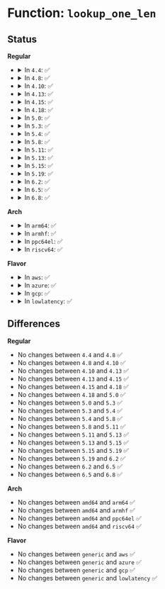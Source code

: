 # Function: <code>lookup_one_len</code>

## Status
<b>Regular</b>
<ul>
<li>
<details>
<summary>In <code>4.4</code>: ✅</summary>

```c
struct dentry *lookup_one_len(const char *name, struct dentry *base, int len);
```

**Collision:** Unique Global

**Inline:** No

**Transformation:** False

**Instances:**

```
In fs/namei.c (ffffffff81218070)
Location: fs/namei.c:2287
Inline: False
Direct callers:
  - fs/quota/dquot.c:dquot_quota_on_mount
  - fs/kernfs/mount.c:kernfs_node_dentry
  - fs/ecryptfs/inode.c:ecryptfs_lookup
  - fs/ecryptfs/inode.c:ecryptfs_lookup
  - fs/exportfs/expfs.c:exportfs_decode_fh
  - fs/debugfs/inode.c:debugfs_rename
  - ipc/mqueue.c:SyS_mq_open
  - ipc/mqueue.c:SyS_mq_unlink
  - security/inode.c:securityfs_create_file
```
**Symbols:**

```
ffffffff81218070-ffffffff812181a1: lookup_one_len (STB_GLOBAL)
```
</details>
</li>
<li>
<details>
<summary>In <code>4.8</code>: ✅</summary>

```c
struct dentry *lookup_one_len(const char *name, struct dentry *base, int len);
```

**Collision:** Unique Global

**Inline:** No

**Transformation:** False

**Instances:**

```
In fs/namei.c (ffffffff8123f050)
Location: fs/namei.c:2426
Inline: False
Direct callers:
  - fs/exportfs/expfs.c:exportfs_decode_fh
  - fs/debugfs/inode.c:debugfs_rename
  - ipc/mqueue.c:SyS_mq_unlink
  - ipc/mqueue.c:SyS_mq_open
  - security/inode.c:securityfs_create_dentry
```
**Symbols:**

```
ffffffff8123f050-ffffffff8123f185: lookup_one_len (STB_GLOBAL)
```
</details>
</li>
<li>
<details>
<summary>In <code>4.10</code>: ✅</summary>

```c
struct dentry *lookup_one_len(const char *name, struct dentry *base, int len);
```

**Collision:** Unique Global

**Inline:** No

**Transformation:** False

**Instances:**

```
In fs/namei.c (ffffffff81251e20)
Location: fs/namei.c:2415
Inline: False
Direct callers:
  - fs/exportfs/expfs.c:exportfs_decode_fh
  - fs/debugfs/inode.c:debugfs_rename
  - ipc/mqueue.c:SyS_mq_unlink
  - ipc/mqueue.c:SyS_mq_open
  - security/inode.c:securityfs_create_dentry
```
**Symbols:**

```
ffffffff81251e20-ffffffff81251f55: lookup_one_len (STB_GLOBAL)
```
</details>
</li>
<li>
<details>
<summary>In <code>4.13</code>: ✅</summary>

```c
struct dentry *lookup_one_len(const char *name, struct dentry *base, int len);
```

**Collision:** Unique Global

**Inline:** No

**Transformation:** False

**Instances:**

```
In fs/namei.c (ffffffff8125dc80)
Location: fs/namei.c:2460
Inline: False
Direct callers:
  - fs/exportfs/expfs.c:exportfs_decode_fh
  - fs/debugfs/inode.c:debugfs_rename
  - fs/debugfs/inode.c:debugfs_lookup
  - ipc/mqueue.c:SyS_mq_unlink
  - ipc/mqueue.c:do_mq_open
  - security/inode.c:securityfs_create_dentry
  - security/apparmor/apparmorfs.c:aafs_create
```
**Symbols:**

```
ffffffff8125dc80-ffffffff8125dd90: lookup_one_len (STB_GLOBAL)
```
</details>
</li>
<li>
<details>
<summary>In <code>4.15</code>: ✅</summary>

```c
struct dentry *lookup_one_len(const char *name, struct dentry *base, int len);
```

**Collision:** Unique Global

**Inline:** No

**Transformation:** False

**Instances:**

```
In fs/namei.c (ffffffff8127ffe0)
Location: fs/namei.c:2458
Inline: False
Direct callers:
  - fs/exportfs/expfs.c:exportfs_decode_fh
  - fs/debugfs/inode.c:debugfs_rename
  - fs/debugfs/inode.c:debugfs_lookup
  - ipc/mqueue.c:SyS_mq_unlink
  - ipc/mqueue.c:do_mq_open
  - security/inode.c:securityfs_create_dentry
```
**Symbols:**

```
ffffffff8127ffe0-ffffffff812800fa: lookup_one_len (STB_GLOBAL)
```
</details>
</li>
<li>
<details>
<summary>In <code>4.18</code>: ✅</summary>

```c
struct dentry *lookup_one_len(const char *name, struct dentry *base, int len);
```

**Collision:** Unique Global

**Inline:** No

**Transformation:** False

**Instances:**

```
In fs/namei.c (ffffffff812a7c50)
Location: fs/namei.c:2506
Inline: False
Direct callers:
  - fs/exportfs/expfs.c:exportfs_decode_fh
  - fs/debugfs/inode.c:debugfs_rename
  - ipc/mqueue.c:__ia32_sys_mq_unlink
  - ipc/mqueue.c:__x64_sys_mq_unlink
  - ipc/mqueue.c:do_mq_open
  - security/inode.c:securityfs_create_dentry
  - security/apparmor/apparmorfs.c:aa_create_aafs
```
**Symbols:**

```
ffffffff812a7c50-ffffffff812a7cd4: lookup_one_len (STB_GLOBAL)
```
</details>
</li>
<li>
<details>
<summary>In <code>5.0</code>: ✅</summary>

```c
struct dentry *lookup_one_len(const char *name, struct dentry *base, int len);
```

**Collision:** Unique Global

**Inline:** No

**Transformation:** False

**Instances:**

```
In fs/namei.c (ffffffff812bccf0)
Location: fs/namei.c:2530
Inline: False
Direct callers:
  - fs/exportfs/expfs.c:exportfs_decode_fh
  - ipc/mqueue.c:__ia32_sys_mq_unlink
  - ipc/mqueue.c:__x64_sys_mq_unlink
  - ipc/mqueue.c:do_mq_open
  - security/inode.c:securityfs_create_dentry
  - security/apparmor/apparmorfs.c:aa_create_aafs
```
**Symbols:**

```
ffffffff812bccf0-ffffffff812bcd74: lookup_one_len (STB_GLOBAL)
```
</details>
</li>
<li>
<details>
<summary>In <code>5.3</code>: ✅</summary>

```c
struct dentry *lookup_one_len(const char *name, struct dentry *base, int len);
```

**Collision:** Unique Global

**Inline:** No

**Transformation:** False

**Instances:**

```
In fs/namei.c (ffffffff812d9800)
Location: fs/namei.c:2528
Inline: False
Direct callers:
  - fs/exportfs/expfs.c:exportfs_decode_fh
  - fs/debugfs/inode.c:start_creating
  - ipc/mqueue.c:__ia32_sys_mq_unlink
  - ipc/mqueue.c:__x64_sys_mq_unlink
  - ipc/mqueue.c:do_mq_open
  - security/inode.c:securityfs_create_dentry
  - security/apparmor/apparmorfs.c:aa_create_aafs
```
**Symbols:**

```
ffffffff812d9800-ffffffff812d9886: lookup_one_len (STB_GLOBAL)
```
</details>
</li>
<li>
<details>
<summary>In <code>5.4</code>: ✅</summary>

```c
struct dentry *lookup_one_len(const char *name, struct dentry *base, int len);
```

**Collision:** Unique Global

**Inline:** No

**Transformation:** False

**Instances:**

```
In fs/namei.c (ffffffff812eb310)
Location: fs/namei.c:2521
Inline: False
Direct callers:
  - fs/exportfs/expfs.c:exportfs_decode_fh
  - fs/debugfs/inode.c:start_creating
  - ipc/mqueue.c:__ia32_sys_mq_unlink
  - ipc/mqueue.c:__x64_sys_mq_unlink
  - ipc/mqueue.c:do_mq_open
  - security/inode.c:securityfs_create_dentry
  - security/apparmor/apparmorfs.c:aa_create_aafs
```
**Symbols:**

```
ffffffff812eb310-ffffffff812eb396: lookup_one_len (STB_GLOBAL)
```
</details>
</li>
<li>
<details>
<summary>In <code>5.8</code>: ✅</summary>

```c
struct dentry *lookup_one_len(const char *name, struct dentry *base, int len);
```

**Collision:** Unique Global

**Inline:** No

**Transformation:** False

**Instances:**

```
In fs/namei.c (ffffffff81323f80)
Location: fs/namei.c:2549
Inline: False
Direct callers:
  - fs/exportfs/expfs.c:exportfs_decode_fh
  - fs/debugfs/inode.c:start_creating
  - fs/tracefs/inode.c:start_creating
  - ipc/mqueue.c:__do_sys_mq_unlink
  - ipc/mqueue.c:do_mq_open
  - security/inode.c:securityfs_create_dentry
  - security/apparmor/apparmorfs.c:aa_mk_null_file
```
**Symbols:**

```
ffffffff81323f80-ffffffff81324002: lookup_one_len (STB_GLOBAL)
```
</details>
</li>
<li>
<details>
<summary>In <code>5.11</code>: ✅</summary>

```c
struct dentry *lookup_one_len(const char *name, struct dentry *base, int len);
```

**Collision:** Unique Global

**Inline:** No

**Transformation:** False

**Instances:**

```
In fs/namei.c (ffffffff8132f580)
Location: fs/namei.c:2547
Inline: False
Direct callers:
  - kernel/bpf/inode.c:bpf_iter_link_pin_kernel
  - fs/exportfs/expfs.c:exportfs_decode_fh_raw
  - fs/tracefs/inode.c:start_creating
  - ipc/mqueue.c:__do_sys_mq_unlink
  - ipc/mqueue.c:do_mq_open
  - security/inode.c:securityfs_create_dentry
  - security/apparmor/apparmorfs.c:aa_mk_null_file
```
**Symbols:**

```
ffffffff8132f580-ffffffff8132f602: lookup_one_len (STB_GLOBAL)
```
</details>
</li>
<li>
<details>
<summary>In <code>5.13</code>: ✅</summary>

```c
struct dentry *lookup_one_len(const char *name, struct dentry *base, int len);
```

**Collision:** Unique Global

**Inline:** No

**Transformation:** False

**Instances:**

```
In fs/namei.c (ffffffff81334c40)
Location: fs/namei.c:2637
Inline: False
Direct callers:
  - fs/exportfs/expfs.c:exportfs_decode_fh_raw
  - fs/tracefs/inode.c:start_creating
  - ipc/mqueue.c:__do_sys_mq_unlink
  - ipc/mqueue.c:do_mq_open
  - security/inode.c:securityfs_create_dentry
  - security/apparmor/apparmorfs.c:aa_create_aafs
```
**Symbols:**

```
ffffffff81334c40-ffffffff81334cc2: lookup_one_len (STB_GLOBAL)
```
</details>
</li>
<li>
<details>
<summary>In <code>5.15</code>: ✅</summary>

```c
struct dentry *lookup_one_len(const char *name, struct dentry *base, int len);
```

**Collision:** Unique Global

**Inline:** No

**Transformation:** False

**Instances:**

```
In fs/namei.c (ffffffff813825a0)
Location: fs/namei.c:2673
Inline: False
Direct callers:
  - fs/exportfs/expfs.c:exportfs_decode_fh_raw
  - fs/tracefs/inode.c:start_creating
  - ipc/mqueue.c:__do_sys_mq_unlink
  - ipc/mqueue.c:do_mq_open
  - security/inode.c:securityfs_create_dentry
  - security/apparmor/apparmorfs.c:aa_create_aafs
```
**Symbols:**

```
ffffffff813825a0-ffffffff81382631: lookup_one_len (STB_GLOBAL)
```
</details>
</li>
<li>
<details>
<summary>In <code>5.19</code>: ✅</summary>

```c
struct dentry *lookup_one_len(const char *name, struct dentry *base, int len);
```

**Collision:** Unique Global

**Inline:** No

**Transformation:** False

**Instances:**

```
In fs/namei.c (ffffffff81401ae0)
Location: fs/namei.c:2719
Inline: False
Direct callers:
  - fs/debugfs/inode.c:debugfs_rename
  - fs/tracefs/inode.c:start_creating
  - ipc/mqueue.c:__do_sys_mq_unlink
  - ipc/mqueue.c:do_mq_open
  - security/inode.c:securityfs_create_dentry
  - security/apparmor/apparmorfs.c:aa_create_aafs
```
**Symbols:**

```
ffffffff81401ae0-ffffffff81401b8e: lookup_one_len (STB_GLOBAL)
```
</details>
</li>
<li>
<details>
<summary>In <code>6.2</code>: ✅</summary>

```c
struct dentry *lookup_one_len(const char *name, struct dentry *base, int len);
```

**Collision:** Unique Global

**Inline:** No

**Transformation:** False

**Instances:**

```
In fs/namei.c (ffffffff8148bc10)
Location: fs/namei.c:2698
Inline: False
Direct callers:
  - fs/debugfs/inode.c:debugfs_rename
  - fs/tracefs/inode.c:start_creating
  - ipc/mqueue.c:__do_sys_mq_unlink
  - ipc/mqueue.c:do_mq_open
  - security/inode.c:securityfs_create_dentry
  - security/apparmor/apparmorfs.c:aa_create_aafs
```
**Symbols:**

```
ffffffff8148bc10-ffffffff8148bcbe: lookup_one_len (STB_GLOBAL)
```
</details>
</li>
<li>
<details>
<summary>In <code>6.5</code>: ✅</summary>

```c
struct dentry *lookup_one_len(const char *name, struct dentry *base, int len);
```

**Collision:** Unique Global

**Inline:** No

**Transformation:** False

**Instances:**

```
In fs/namei.c (ffffffff814c0710)
Location: fs/namei.c:2729
Inline: False
Direct callers:
  - fs/debugfs/inode.c:debugfs_rename
  - ipc/mqueue.c:__do_sys_mq_unlink
  - ipc/mqueue.c:do_mq_open
  - security/inode.c:securityfs_create_dentry
  - security/apparmor/apparmorfs.c:aa_create_aafs
```
**Symbols:**

```
ffffffff814c0710-ffffffff814c07be: lookup_one_len (STB_GLOBAL)
```
</details>
</li>
<li>
<details>
<summary>In <code>6.8</code>: ✅</summary>

```c
struct dentry *lookup_one_len(const char *name, struct dentry *base, int len);
```

**Collision:** Unique Global

**Inline:** No

**Transformation:** False

**Instances:**

```
In fs/namei.c (ffffffff814f2bf0)
Location: fs/namei.c:2746
Inline: False
Direct callers:
  - fs/debugfs/inode.c:debugfs_rename
  - ipc/mqueue.c:__do_sys_mq_unlink
  - ipc/mqueue.c:do_mq_open
  - security/inode.c:securityfs_create_dentry
  - security/apparmor/apparmorfs.c:aa_create_aafs
```
**Symbols:**

```
ffffffff814f2bf0-ffffffff814f2c9e: lookup_one_len (STB_GLOBAL)
```
</details>
</li>
</ul>
<b>Arch</b>
<ul>
<li>
<details>
<summary>In <code>arm64</code>: ✅</summary>

```c
struct dentry *lookup_one_len(const char *name, struct dentry *base, int len);
```

**Collision:** Unique Global

**Inline:** No

**Transformation:** False

**Instances:**

```
In fs/namei.c (ffff800010394a88)
Location: fs/namei.c:2521
Inline: False
Direct callers:
  - fs/exportfs/expfs.c:exportfs_decode_fh
  - fs/debugfs/inode.c:start_creating
  - ipc/mqueue.c:__arm64_sys_mq_unlink
  - ipc/mqueue.c:do_mq_open
  - security/inode.c:securityfs_create_dentry
  - security/apparmor/apparmorfs.c:aa_create_aafs
```
**Symbols:**

```
ffff800010394a88-ffff800010394b3c: lookup_one_len (STB_GLOBAL)
```
</details>
</li>
<li>
<details>
<summary>In <code>armhf</code>: ✅</summary>

```c
struct dentry *lookup_one_len(const char *name, struct dentry *base, int len);
```

**Collision:** Unique Global

**Inline:** No

**Transformation:** False

**Instances:**

```
In fs/namei.c (c057aa30)
Location: fs/namei.c:2521
Inline: False
Direct callers:
  - fs/exportfs/expfs.c:exportfs_decode_fh
  - fs/debugfs/inode.c:start_creating
  - ipc/mqueue.c:__se_sys_mq_unlink
  - ipc/mqueue.c:__se_sys_mq_open
  - security/inode.c:securityfs_create_dentry
  - security/apparmor/apparmorfs.c:aa_create_aafs
```
**Symbols:**

```
c057aa30-c057ab18: lookup_one_len (STB_GLOBAL)
```
</details>
</li>
<li>
<details>
<summary>In <code>ppc64el</code>: ✅</summary>

```c
struct dentry *lookup_one_len(const char *name, struct dentry *base, int len);
```

**Collision:** Unique Global

**Inline:** No

**Transformation:** False

**Instances:**

```
In fs/namei.c (c00000000048d9b0)
Location: fs/namei.c:2521
Inline: False
Direct callers:
  - fs/exportfs/expfs.c:exportfs_decode_fh
  - fs/debugfs/inode.c:start_creating
  - ipc/mqueue.c:__se_sys_mq_unlink
  - ipc/mqueue.c:do_mq_open
  - security/inode.c:securityfs_create_dentry
  - security/apparmor/apparmorfs.c:aa_create_aafs
```
**Symbols:**

```
c00000000048d9b0-c00000000048da70: lookup_one_len (STB_GLOBAL)
```
</details>
</li>
<li>
<details>
<summary>In <code>riscv64</code>: ✅</summary>

```c
struct dentry *lookup_one_len(const char *name, struct dentry *base, int len);
```

**Collision:** Unique Global

**Inline:** No

**Transformation:** False

**Instances:**

```
In fs/namei.c (ffffffe000263502)
Location: fs/namei.c:2521
Inline: False
Direct callers:
  - fs/exportfs/expfs.c:exportfs_decode_fh
  - fs/debugfs/inode.c:start_creating
  - ipc/mqueue.c:__se_sys_mq_unlink
  - ipc/mqueue.c:__se_sys_mq_open
  - security/inode.c:securityfs_create_dentry
  - security/apparmor/apparmorfs.c:aa_create_aafs
```
**Symbols:**

```
ffffffe000263502-ffffffe000263570: lookup_one_len (STB_GLOBAL)
```
</details>
</li>
</ul>
<b>Flavor</b>
<ul>
<li>
<details>
<summary>In <code>aws</code>: ✅</summary>

```c
struct dentry *lookup_one_len(const char *name, struct dentry *base, int len);
```

**Collision:** Unique Global

**Inline:** No

**Transformation:** False

**Instances:**

```
In fs/namei.c (ffffffff812e38f0)
Location: fs/namei.c:2521
Inline: False
Direct callers:
  - fs/exportfs/expfs.c:exportfs_decode_fh
  - fs/debugfs/inode.c:start_creating
  - ipc/mqueue.c:__ia32_sys_mq_unlink
  - ipc/mqueue.c:__x64_sys_mq_unlink
  - ipc/mqueue.c:do_mq_open
  - security/inode.c:securityfs_create_dentry
  - security/apparmor/apparmorfs.c:aa_create_aafs
```
**Symbols:**

```
ffffffff812e38f0-ffffffff812e3976: lookup_one_len (STB_GLOBAL)
```
</details>
</li>
<li>
<details>
<summary>In <code>azure</code>: ✅</summary>

```c
struct dentry *lookup_one_len(const char *name, struct dentry *base, int len);
```

**Collision:** Unique Global

**Inline:** No

**Transformation:** False

**Instances:**

```
In fs/namei.c (ffffffff812d4530)
Location: fs/namei.c:2521
Inline: False
Direct callers:
  - fs/exportfs/expfs.c:exportfs_decode_fh
  - fs/debugfs/inode.c:start_creating
  - ipc/mqueue.c:__ia32_sys_mq_unlink
  - ipc/mqueue.c:__x64_sys_mq_unlink
  - ipc/mqueue.c:do_mq_open
  - security/inode.c:securityfs_create_dentry
  - security/apparmor/apparmorfs.c:aa_create_aafs
```
**Symbols:**

```
ffffffff812d4530-ffffffff812d45b6: lookup_one_len (STB_GLOBAL)
```
</details>
</li>
<li>
<details>
<summary>In <code>gcp</code>: ✅</summary>

```c
struct dentry *lookup_one_len(const char *name, struct dentry *base, int len);
```

**Collision:** Unique Global

**Inline:** No

**Transformation:** False

**Instances:**

```
In fs/namei.c (ffffffff812e1700)
Location: fs/namei.c:2521
Inline: False
Direct callers:
  - fs/exportfs/expfs.c:exportfs_decode_fh
  - fs/debugfs/inode.c:start_creating
  - ipc/mqueue.c:__ia32_sys_mq_unlink
  - ipc/mqueue.c:__x64_sys_mq_unlink
  - ipc/mqueue.c:do_mq_open
  - security/inode.c:securityfs_create_dentry
  - security/apparmor/apparmorfs.c:aa_create_aafs
```
**Symbols:**

```
ffffffff812e1700-ffffffff812e1786: lookup_one_len (STB_GLOBAL)
```
</details>
</li>
<li>
<details>
<summary>In <code>lowlatency</code>: ✅</summary>

```c
struct dentry *lookup_one_len(const char *name, struct dentry *base, int len);
```

**Collision:** Unique Global

**Inline:** No

**Transformation:** False

**Instances:**

```
In fs/namei.c (ffffffff812f2650)
Location: fs/namei.c:2521
Inline: False
Direct callers:
  - fs/exportfs/expfs.c:exportfs_decode_fh
  - fs/debugfs/inode.c:start_creating
  - ipc/mqueue.c:__ia32_sys_mq_unlink
  - ipc/mqueue.c:__x64_sys_mq_unlink
  - ipc/mqueue.c:do_mq_open
  - security/inode.c:securityfs_create_dentry
  - security/apparmor/apparmorfs.c:aa_create_aafs
```
**Symbols:**

```
ffffffff812f2650-ffffffff812f26d6: lookup_one_len (STB_GLOBAL)
```
</details>
</li>
</ul>

## Differences
<b>Regular</b>
<ul>
<li>
No changes between <code>4.4</code> and <code>4.8</code> ✅
</li>
<li>
No changes between <code>4.8</code> and <code>4.10</code> ✅
</li>
<li>
No changes between <code>4.10</code> and <code>4.13</code> ✅
</li>
<li>
No changes between <code>4.13</code> and <code>4.15</code> ✅
</li>
<li>
No changes between <code>4.15</code> and <code>4.18</code> ✅
</li>
<li>
No changes between <code>4.18</code> and <code>5.0</code> ✅
</li>
<li>
No changes between <code>5.0</code> and <code>5.3</code> ✅
</li>
<li>
No changes between <code>5.3</code> and <code>5.4</code> ✅
</li>
<li>
No changes between <code>5.4</code> and <code>5.8</code> ✅
</li>
<li>
No changes between <code>5.8</code> and <code>5.11</code> ✅
</li>
<li>
No changes between <code>5.11</code> and <code>5.13</code> ✅
</li>
<li>
No changes between <code>5.13</code> and <code>5.15</code> ✅
</li>
<li>
No changes between <code>5.15</code> and <code>5.19</code> ✅
</li>
<li>
No changes between <code>5.19</code> and <code>6.2</code> ✅
</li>
<li>
No changes between <code>6.2</code> and <code>6.5</code> ✅
</li>
<li>
No changes between <code>6.5</code> and <code>6.8</code> ✅
</li>
</ul>
<b>Arch</b>
<ul>
<li>
No changes between <code>amd64</code> and <code>arm64</code> ✅
</li>
<li>
No changes between <code>amd64</code> and <code>armhf</code> ✅
</li>
<li>
No changes between <code>amd64</code> and <code>ppc64el</code> ✅
</li>
<li>
No changes between <code>amd64</code> and <code>riscv64</code> ✅
</li>
</ul>
<b>Flavor</b>
<ul>
<li>
No changes between <code>generic</code> and <code>aws</code> ✅
</li>
<li>
No changes between <code>generic</code> and <code>azure</code> ✅
</li>
<li>
No changes between <code>generic</code> and <code>gcp</code> ✅
</li>
<li>
No changes between <code>generic</code> and <code>lowlatency</code> ✅
</li>
</ul>
